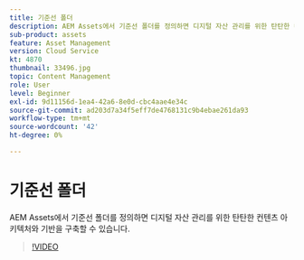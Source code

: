 ```yaml
---
title: 기준선 폴더
description: AEM Assets에서 기준선 폴더를 정의하면 디지털 자산 관리를 위한 탄탄한 컨텐츠 아키텍처와 기반을 구축할 수 있습니다.
sub-product: assets
feature: Asset Management
version: Cloud Service
kt: 4870
thumbnail: 33496.jpg
topic: Content Management
role: User
level: Beginner
exl-id: 9d11156d-1ea4-42a6-8e0d-cbc4aae4e34c
source-git-commit: ad203d7a34f5eff7de4768131c9b4ebae261da93
workflow-type: tm+mt
source-wordcount: '42'
ht-degree: 0%

---
```


# 기준선 폴더

AEM Assets에서 기준선 폴더를 정의하면 디지털 자산 관리를 위한 탄탄한 컨텐츠 아키텍처와 기반을 구축할 수 있습니다.

>[!VIDEO](https://video.tv.adobe.com/v/33496/?quality=12&learn=on&hidetitle=true)
